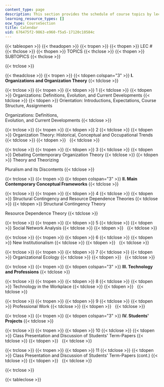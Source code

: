 ```yaml
---
content_type: page
description: This section provides the schedule of course topics by lecture session.
learning_resource_types: []
ocw_type: CourseSection
title: Calendar
uid: 676475f2-9863-e960-f5a5-17120c10584c
---
```


{{< tableopen >}}
{{< theadopen >}}
{{< tropen >}}
{{< thopen >}}
LEC #
{{< thclose >}}
{{< thopen >}}
TOPICS
{{< thclose >}}
{{< thopen >}}
SUBTOPICS
{{< thclose >}}

{{< trclose >}}

{{< theadclose >}}
{{< tropen >}}
{{< tdopen colspan="3" >}}
**I. Organizations and Organization Theory**
{{< tdclose >}}

{{< trclose >}}
{{< tropen >}}
{{< tdopen >}}
1
{{< tdclose >}}
{{< tdopen >}}
Organizations: Definitions, Evolution, and Current Developments
{{< tdclose >}}
{{< tdopen >}}
Orientation: Introductions, Expectations, Course Structure, Assignments  
  
Organizations: Definitions,  
Evolution, and Current Developments
{{< tdclose >}}

{{< trclose >}}
{{< tropen >}}
{{< tdopen >}}
2
{{< tdclose >}}
{{< tdopen >}}
Organization Theory: Historical, Conceptual and Occupational Trends
{{< tdclose >}}
{{< tdopen >}}
 
{{< tdclose >}}

{{< trclose >}}
{{< tropen >}}
{{< tdopen >}}
3
{{< tdclose >}}
{{< tdopen >}}
Debating Contemporary Organization Theory
{{< tdclose >}}
{{< tdopen >}}
Theory and Theorizing  
  
Pluralism and its Discontents
{{< tdclose >}}

{{< trclose >}}
{{< tropen >}}
{{< tdopen colspan="3" >}}
**II. Main Contemporary Conceptual Frameworks**
{{< tdclose >}}

{{< trclose >}}
{{< tropen >}}
{{< tdopen >}}
4
{{< tdclose >}}
{{< tdopen >}}
Structural Contingency and Resource Dependence Theories
{{< tdclose >}}
{{< tdopen >}}
Structural Contingency Theory  
  
Resource Dependence Theory
{{< tdclose >}}

{{< trclose >}}
{{< tropen >}}
{{< tdopen >}}
5
{{< tdclose >}}
{{< tdopen >}}
Social Network Analysis
{{< tdclose >}}
{{< tdopen >}}
 
{{< tdclose >}}

{{< trclose >}}
{{< tropen >}}
{{< tdopen >}}
6
{{< tdclose >}}
{{< tdopen >}}
New Institutionalism
{{< tdclose >}}
{{< tdopen >}}
 
{{< tdclose >}}

{{< trclose >}}
{{< tropen >}}
{{< tdopen >}}
7
{{< tdclose >}}
{{< tdopen >}}
Organizational Ecology
{{< tdclose >}}
{{< tdopen >}}
 
{{< tdclose >}}

{{< trclose >}}
{{< tropen >}}
{{< tdopen colspan="3" >}}
**III. Technology and Professions**
{{< tdclose >}}

{{< trclose >}}
{{< tropen >}}
{{< tdopen >}}
8
{{< tdclose >}}
{{< tdopen >}}
Technology in the Workplace
{{< tdclose >}}
{{< tdopen >}}
 
{{< tdclose >}}

{{< trclose >}}
{{< tropen >}}
{{< tdopen >}}
9
{{< tdclose >}}
{{< tdopen >}}
Professional Work
{{< tdclose >}}
{{< tdopen >}}
 
{{< tdclose >}}

{{< trclose >}}
{{< tropen >}}
{{< tdopen colspan="3" >}}
**IV. Students' Projects**
{{< tdclose >}}

{{< trclose >}}
{{< tropen >}}
{{< tdopen >}}
10
{{< tdclose >}}
{{< tdopen >}}
Class Presentation and Discussion of Students' Term-Papers
{{< tdclose >}}
{{< tdopen >}}
 
{{< tdclose >}}

{{< trclose >}}
{{< tropen >}}
{{< tdopen >}}
11
{{< tdclose >}}
{{< tdopen >}}
Class Presentation and Discussion of Students' Term-Papers (cont.)
{{< tdclose >}}
{{< tdopen >}}
 
{{< tdclose >}}

{{< trclose >}}

{{< tableclose >}}